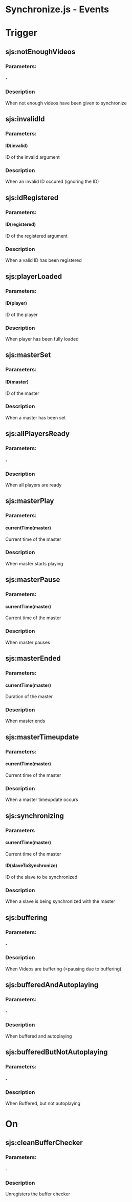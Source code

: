 Synchronize.js - Events
=======================

# Trigger

## sjs:notEnoughVideos
### Parameters:
#### -
### Description
When not enough videos have been given to synchronize

## sjs:invalidId
### Parameters:
#### ID(invalid)
ID of the invalid argument
### Description
When an invalid ID occured (ignoring the ID)

## sjs:idRegistered
### Parameters:
#### ID(registered)
ID of the registered argument
### Description
When a valid ID has been registered

## sjs:playerLoaded
### Parameters:
#### ID(player)
ID of the player
### Description
When player has been fully loaded

## sjs:masterSet
### Parameters:
#### ID(master)
ID of the master
### Description
When a master has been set

## sjs:allPlayersReady
### Parameters:
#### -
### Description
When all players are ready

## sjs:masterPlay
### Parameters:
#### currentTime(master)
Current time of the master
### Description
When master starts playing

## sjs:masterPause
### Parameters:
#### currentTime(master)
Current time of the master
### Description
When master pauses

## sjs:masterEnded
### Parameters:
#### currentTime(master)
Duration of the master
### Description
When master ends

## sjs:masterTimeupdate
### Parameters:
#### currentTime(master)
Current time of the master
### Description
When a master timeupdate occurs

## sjs:synchronizing
### Parameters
#### currentTime(master)
Current time of the master
#### ID(slaveToSynchronize)
ID of the slave to be synchronized
### Description
When a slave is being synchronized with the master

## sjs:buffering
### Parameters:
#### -
### Description
When Videos are buffering (=pausing due to buffering)

## sjs:bufferedAndAutoplaying
### Parameters:
#### -
### Description
When buffered and autoplaying

## sjs:bufferedButNotAutoplaying
### Parameters:
#### -
### Description
When Buffered, but not autoplaying

# On

## sjs:cleanBufferChecker
### Parameters:
#### -
### Description
Unregisters the buffer checker
